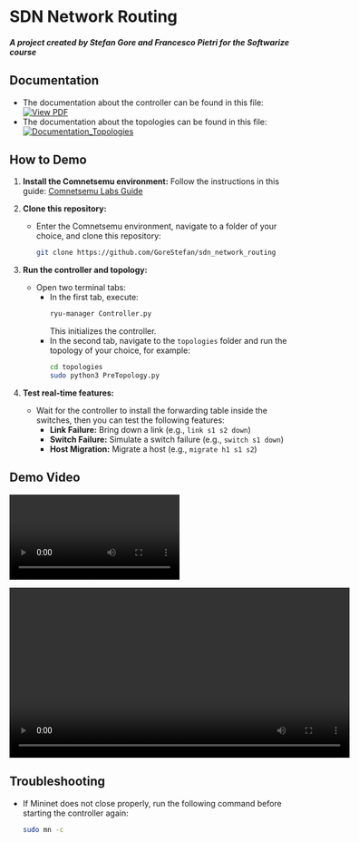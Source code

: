 # SDN Network Routing

##### A project created by Stefan Gore and Francesco Pietri for the Softwarize course

## Documentation

- The documentation about the controller can be found in this file: [![View PDF](https://img.shields.io/badge/View-PDF-red)](Softwarized_Network.pdf)
- The documentation about the topologies can be found in this file: [![Documentation_Topologies](https://img.shields.io/badge/README-Book-orange?logo=readthedocs)](topologies/README.md)

## How to Demo

1. **Install the Comnetsemu environment:** Follow the instructions in this guide: [Comnetsemu Labs Guide](https://www.granelli-lab.org/researches/relevant-projects/comnetsemu-labs)
   
2. **Clone this repository:**
   - Enter the Comnetsemu environment, navigate to a folder of your choice, and clone this repository:
     ```bash
     git clone https://github.com/GoreStefan/sdn_network_routing
     ```

3. **Run the controller and topology:**
   - Open two terminal tabs:
     - In the first tab, execute:
       ```bash
       ryu-manager Controller.py
       ```
       This initializes the controller.
     - In the second tab, navigate to the `topologies` folder and run the topology of your choice, for example:
       ```bash
       cd topologies
       sudo python3 PreTopology.py
       ```

4. **Test real-time features:**
   - Wait for the controller to install the forwarding table inside the switches, then you can test the following features:
     - **Link Failure:** Bring down a link (e.g., `link s1 s2 down`)
     - **Switch Failure:** Simulate a switch failure (e.g., `switch s1 down`)
     - **Host Migration:** Migrate a host (e.g., `migrate h1 s1 s2`)

## Demo Video
![Demo Video](DemoSoftwarized.mp4)

<video width="600" controls>
  <source src="DemoSoftwarize.mp4" type="video/mp4">
  Your browser does not support the video tag.
</video>


## Troubleshooting

- If Mininet does not close properly, run the following command before starting the controller again:
  ```bash
  sudo mn -c

